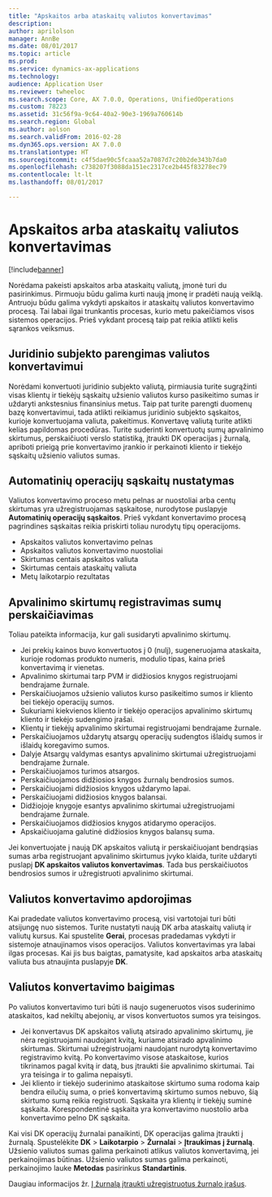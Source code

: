 ```yaml
---
title: "Apskaitos arba ataskaitų valiutos konvertavimas"
description: 
author: aprilolson
manager: AnnBe
ms.date: 08/01/2017
ms.topic: article
ms.prod: 
ms.service: dynamics-ax-applications
ms.technology: 
audience: Application User
ms.reviewer: twheeloc
ms.search.scope: Core, AX 7.0.0, Operations, UnifiedOperations
ms.custom: 78223
ms.assetid: 31c56f9a-9c64-40a2-90e3-1969a760614b
ms.search.region: Global
ms.author: aolson
ms.search.validFrom: 2016-02-28
ms.dyn365.ops.version: AX 7.0.0
ms.translationtype: HT
ms.sourcegitcommit: c4f5dae90c5fcaaa52a7087d7c20b2de343b7da0
ms.openlocfilehash: c738207f3088da151ec2317ce2b445f83278ec79
ms.contentlocale: lt-lt
ms.lasthandoff: 08/01/2017

---
```


# <a name="convert-accounting-or-reporting-currencies"></a>Apskaitos arba ataskaitų valiutos konvertavimas

[!include[banner](../includes/banner.md)]


Norėdama pakeisti apskaitos arba ataskaitų valiutą, įmonė turi du pasirinkimus. Pirmuoju būdu galima kurti naują įmonę ir pradėti naują veiklą. Antruoju būdu galima vykdyti apskaitos ir ataskaitų valiutos konvertavimo procesą. Tai labai ilgai trunkantis procesas, kurio metu pakeičiamos visos sistemos operacijos. Prieš vykdant procesą taip pat reikia atlikti kelis sąrankos veiksmus.

## <a name="preparing-the-legal-entity-for-currency-conversion"></a>Juridinio subjekto parengimas valiutos konvertavimui
Norėdami konvertuoti juridinio subjekto valiutą, pirmiausia turite sugrąžinti visas klientų ir tiekėjų sąskaitų užsienio valiutos kurso pasikeitimo sumas ir uždaryti ankstesnius finansinius metus. Taip pat turite parengti duomenų bazę konvertavimui, tada atlikti reikiamus juridinio subjekto sąskaitos, kurioje konvertuojama valiuta, pakeitimus. Konvertavę valiutą turite atlikti kelias papildomas procedūras. Turite suderinti konvertuotų sumų apvalinimo skirtumus, perskaičiuoti verslo statistiką, įtraukti DK operacijas į žurnalą, apriboti prieigą prie konvertavimo įrankio ir perkainoti kliento ir tiekėjo sąskaitų užsienio valiutos sumas.

## <a name="setting-up-accounts-for-automatic-transactions"></a>Automatinių operacijų sąskaitų nustatymas
Valiutos konvertavimo proceso metu pelnas ar nuostoliai arba centų skirtumas yra užregistruojamas sąskaitose, nurodytose puslapyje **Automatinių operacijų sąskaitos**. Prieš vykdant konvertavimo procesą pagrindines sąskaitas reikia priskirti toliau nurodytų tipų operacijoms.

-   Apskaitos valiutos konvertavimo pelnas
-   Apskaitos valiutos konvertavimo nuostoliai
-   Skirtumas centais apskaitos valiuta
-   Skirtumas centais ataskaitų valiuta
-   Metų laikotarpio rezultatas

## <a name="posting-rounding-differences-and-sum-recalculations"></a>Apvalinimo skirtumų registravimas sumų perskaičiavimas
Toliau pateikta informacija, kur gali susidaryti apvalinimo skirtumų.

-   Jei prekių kainos buvo konvertuotos į 0 (nulį), sugeneruojama ataskaita, kurioje rodomas produkto numeris, modulio tipas, kaina prieš konvertavimą ir vienetas.
-   Apvalinimo skirtumai tarp PVM ir didžiosios knygos registruojami bendrajame žurnale.
-   Perskaičiuojamos užsienio valiutos kurso pasikeitimo sumos ir kliento bei tiekėjo operacijų sumos.
-   Sukuriami kiekvienos kliento ir tiekėjo operacijos apvalinimo skirtumų kliento ir tiekėjo sudengimo įrašai.
-   Klientų ir tiekėjų apvalinimo skirtumai registruojami bendrajame žurnale.
-   Perskaičiuojamos uždarytų atsargų operacijų sudengtos išlaidų sumos ir išlaidų koregavimo sumos.
-   Dalyje Atsargų valdymas esantys apvalinimo skirtumai užregistruojami bendrajame žurnale.
-   Perskaičiuojamos turimos atsargos.
-   Perskaičiuojamos didžiosios knygos žurnalų bendrosios sumos.
-   Perskaičiuojami didžiosios knygos uždarymo lapai.
-   Perskaičiuojami didžiosios knygos balansai.
-   Didžiojoje knygoje esantys apvalinimo skirtumai užregistruojami bendrajame žurnale.
-   Perskaičiuojamos didžiosios knygos atidarymo operacijos.
-   Apskaičiuojama galutinė didžiosios knygos balansų suma.

Jei konvertuojate į naują DK apskaitos valiutą ir perskaičiuojant bendrąsias sumas arba registruojant apvalinimo skirtumus įvyko klaida, turite uždaryti puslapį **DK apskaitos valiutos konvertavimas**. Tada bus perskaičiuotos bendrosios sumos ir užregistruoti apvalinimo skirtumai.

## <a name="processing-the-currency-conversion"></a>Valiutos konvertavimo apdorojimas
Kai pradedate valiutos konvertavimo procesą, visi vartotojai turi būti atsijungę nuo sistemos. Turite nustatyti naują DK arba ataskaitų valiutą ir valiutų kursus. Kai spustelite **Gerai**, procesas pradedamas vykdyti ir sistemoje atnaujinamos visos operacijos. Valiutos konvertavimas yra labai ilgas procesas. Kai jis bus baigtas, pamatysite, kad apskaitos arba ataskaitų valiuta bus atnaujinta puslapyje **DK**.

## <a name="completing-the-currency-conversion"></a>Valiutos konvertavimo baigimas
Po valiutos konvertavimo turi būti iš naujo sugeneruotos visos suderinimo ataskaitos, kad nekiltų abejonių, ar visos konvertuotos sumos yra teisingos.

-   Jei konvertavus DK apskaitos valiutą atsirado apvalinimo skirtumų, jie nėra registruojami naudojant kvitą, kuriame atsirado apvalinimo skirtumas. Skirtumai užregistruojami naudojant nurodytą konvertavimo registravimo kvitą. Po konvertavimo visose ataskaitose, kurios tikrinamos pagal kvitą ir datą, bus įtraukti šie apvalinimo skirtumai. Tai yra teisinga ir to galima nepaisyti.
-   Jei kliento ir tiekėjo suderinimo ataskaitose skirtumo suma rodoma kaip bendra eilučių suma, o prieš konvertavimą skirtumo sumos nebuvo, šią skirtumo sumą reikia registruoti. Sąskaita yra klientų ir tiekėjų suminė sąskaita. Korespondentinė sąskaita yra konvertavimo nuostolio arba konvertavimo pelno DK sąskaita.

Kai visi DK operacijų žurnalai panaikinti, DK operacijas galima įtraukti į žurnalą. Spustelėkite **DK** &gt; **Laikotarpio** &gt; **Žurnalai** &gt; **Įtraukimas į žurnalą**. Užsienio valiutos sumas galima perkainoti atlikus valiutos konvertavimą, jei perkainojimas būtinas. Užsienio valiutos sumas galima perkainoti, perkainojimo lauke **Metodas** pasirinkus **Standartinis**.

Daugiau informacijos žr. [Į žurnalą įtraukti užregistruotus žurnalo įrašus](tasks/journalize-posted-journal-entries.md).


